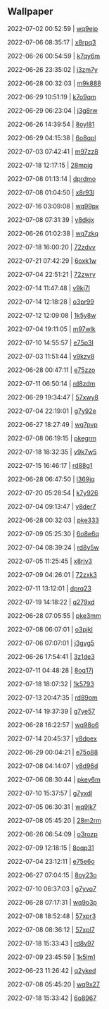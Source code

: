 ## Wallpaper
2022-07-02 00:52:59 | [wq9ejp](https://th.wallhaven.cc/small/wq/wq9ejp.jpg) 

2022-07-06 08:35:17 | [x8rpq3](https://th.wallhaven.cc/small/x8/x8rpq3.jpg) 

2022-06-26 00:54:59 | [k7qy6m](https://th.wallhaven.cc/small/k7/k7qy6m.jpg) 

2022-06-26 23:35:02 | [j3zm7y](https://th.wallhaven.cc/small/j3/j3zm7y.jpg) 

2022-06-28 00:32:03 | [m9k888](https://th.wallhaven.cc/small/m9/m9k888.jpg) 

2022-06-29 10:51:19 | [k7o9qm](https://th.wallhaven.cc/small/k7/k7o9qm.jpg) 

2022-06-29 06:23:04 | [j3g8rw](https://th.wallhaven.cc/small/j3/j3g8rw.jpg) 

2022-06-26 14:39:54 | [8oyl81](https://th.wallhaven.cc/small/8o/8oyl81.jpg) 

2022-06-29 04:15:38 | [6o8qpl](https://th.wallhaven.cc/small/6o/6o8qpl.jpg) 

2022-07-03 07:42:41 | [m97zz8](https://th.wallhaven.cc/small/m9/m97zz8.jpg) 

2022-07-18 12:17:15 | [28mpjg](https://th.wallhaven.cc/small/28/28mpjg.jpg) 

2022-07-08 01:13:14 | [dprdmo](https://th.wallhaven.cc/small/dp/dprdmo.jpg) 

2022-07-08 01:04:50 | [x8r93l](https://th.wallhaven.cc/small/x8/x8r93l.jpg) 

2022-07-16 03:09:08 | [wq99px](https://th.wallhaven.cc/small/wq/wq99px.jpg) 

2022-07-08 07:31:39 | [y8dkjx](https://th.wallhaven.cc/small/y8/y8dkjx.jpg) 

2022-06-26 01:02:38 | [wq7zkq](https://th.wallhaven.cc/small/wq/wq7zkq.jpg) 

2022-07-18 16:00:20 | [72zdvv](https://th.wallhaven.cc/small/72/72zdvv.jpg) 

2022-07-21 07:42:29 | [6oxk1w](https://th.wallhaven.cc/small/6o/6oxk1w.jpg) 

2022-07-04 22:51:21 | [72zwry](https://th.wallhaven.cc/small/72/72zwry.jpg) 

2022-07-14 11:47:48 | [v9kj7l](https://th.wallhaven.cc/small/v9/v9kj7l.jpg) 

2022-07-14 12:18:28 | [o3pr99](https://th.wallhaven.cc/small/o3/o3pr99.jpg) 

2022-07-12 12:09:08 | [1k5y8w](https://th.wallhaven.cc/small/1k/1k5y8w.jpg) 

2022-07-04 19:11:05 | [m97wlk](https://th.wallhaven.cc/small/m9/m97wlk.jpg) 

2022-07-10 14:55:57 | [e75p3l](https://th.wallhaven.cc/small/e7/e75p3l.jpg) 

2022-07-03 11:51:44  | [v9kzv8](https://th.wallhaven.cc/small/v9/v9kzv8.jpg) 

2022-06-28 00:47:11  | [e75zzo](https://th.wallhaven.cc/small/e7/e75zzo.jpg) 

2022-07-11 06:50:14  | [rd8zdm](https://th.wallhaven.cc/small/rd/rd8zdm.jpg) 

2022-06-29 19:34:47  | [57xwy8](https://th.wallhaven.cc/small/57/57xwy8.jpg) 

2022-07-04 22:19:01  | [g7y92e](https://th.wallhaven.cc/small/g7/g7y92e.jpg) 

2022-06-27 18:27:49  | [wq7pvp](https://th.wallhaven.cc/small/wq/wq7pvp.jpg) 

2022-07-08 06:19:15  | [pkegrm](https://th.wallhaven.cc/small/pk/pkegrm.jpg) 

2022-07-18 18:32:35  | [v9k7w5](https://th.wallhaven.cc/small/v9/v9k7w5.jpg) 

2022-07-15 16:46:17  | [rd88g1](https://th.wallhaven.cc/small/rd/rd88g1.jpg) 

2022-06-28 06:47:50  | [l369jq](https://th.wallhaven.cc/small/l3/l369jq.jpg) 

2022-07-20 05:28:54  | [k7y926](https://th.wallhaven.cc/small/k7/k7y926.jpg) 

2022-07-04 09:13:47  | [y8der7](https://th.wallhaven.cc/small/y8/y8der7.jpg) 

2022-06-28 00:32:03  | [pke333](https://th.wallhaven.cc/small/pk/pke333.jpg) 

2022-07-09 05:25:30  | [6o8e6q](https://th.wallhaven.cc/small/6o/6o8e6q.jpg) 

2022-07-04 08:39:24  | [rd8y5w](https://th.wallhaven.cc/small/rd/rd8y5w.jpg) 

2022-07-05 11:25:45  | [x8rjv3](https://th.wallhaven.cc/small/x8/x8rjv3.jpg) 

2022-07-09 04:26:01  | [72zxk3](https://th.wallhaven.cc/small/72/72zxk3.jpg) 

2022-07-11 13:12:01  | [dprq23](https://th.wallhaven.cc/small/dp/dprq23.jpg) 

2022-07-19 14:18:22  | [q279xd](https://th.wallhaven.cc/small/q2/q279xd.jpg) 

2022-06-28 07:05:55  | [pke3mm](https://th.wallhaven.cc/small/pk/pke3mm.jpg) 

2022-07-08 06:07:01  | [o3pjkl](https://th.wallhaven.cc/small/o3/o3pjkl.jpg) 

2022-07-06 07:07:01  | [j3gvg5](https://th.wallhaven.cc/small/j3/j3gvg5.jpg) 

2022-06-26 17:54:41  | [3z1de3](https://th.wallhaven.cc/small/3z/3z1de3.jpg) 

2022-07-11 04:48:28  | [8oq17j](https://th.wallhaven.cc/small/8o/8oq17j.jpg) 

2022-07-18 18:07:32  | [1k5793](https://th.wallhaven.cc/small/1k/1k5793.jpg) 

2022-07-13 20:47:35  | [rd89om](https://th.wallhaven.cc/small/rd/rd89om.jpg) 

2022-07-14 19:37:39  | [g7ye57](https://th.wallhaven.cc/small/g7/g7ye57.jpg) 

2022-06-28 16:22:57  | [wq98o6](https://th.wallhaven.cc/small/wq/wq98o6.jpg) 

2022-07-14 20:45:37  | [y8dpex](https://th.wallhaven.cc/small/y8/y8dpex.jpg) 

2022-06-29 00:04:21  | [e75o88](https://th.wallhaven.cc/small/e7/e75o88.jpg) 

2022-07-08 04:14:07  | [y8d96d](https://th.wallhaven.cc/small/y8/y8d96d.jpg) 

2022-07-06 08:30:44  | [pkey6m](https://th.wallhaven.cc/small/pk/pkey6m.jpg) 

2022-07-10 15:37:57  | [g7yxdl](https://th.wallhaven.cc/small/g7/g7yxdl.jpg) 

2022-07-05 06:30:31  | [wq9lk7](https://th.wallhaven.cc/small/wq/wq9lk7.jpg) 

2022-07-08 05:45:20  | [28m2rm](https://th.wallhaven.cc/small/28/28m2rm.jpg) 

2022-06-26 06:54:09  | [o3rozp](https://th.wallhaven.cc/small/o3/o3rozp.jpg) 

2022-07-09 12:18:15  | [8oqp31](https://th.wallhaven.cc/small/8o/8oqp31.jpg) 

2022-07-04 23:12:11  | [e75e6o](https://th.wallhaven.cc/small/e7/e75e6o.jpg) 

2022-06-27 07:04:15  | [8oy23o](https://th.wallhaven.cc/small/8o/8oy23o.jpg) 

2022-07-10 06:37:03  | [g7yvo7](https://th.wallhaven.cc/small/g7/g7yvo7.jpg) 

2022-06-28 07:17:31  | [wq9o3p](https://th.wallhaven.cc/small/wq/wq9o3p.jpg) 

2022-07-08 18:52:48  | [57xpr3](https://th.wallhaven.cc/small/57/57xpr3.jpg) 

2022-07-08 08:36:12  | [57xpl7](https://th.wallhaven.cc/small/57/57xpl7.jpg) 

2022-07-18 15:33:43  | [rd8v97](https://th.wallhaven.cc/small/rd/rd8v97.jpg) 

2022-07-09 23:45:59  | [1k5lm1](https://th.wallhaven.cc/small/1k/1k5lm1.jpg) 

2022-06-23 11:26:42  | [q2yked](https://th.wallhaven.cc/small/q2/q2yked.jpg) 

2022-07-08 05:45:20  | [wq9x27](https://th.wallhaven.cc/small/wq/wq9x27.jpg) 

2022-07-18 15:33:42  | [6o8967](https://th.wallhaven.cc/small/6o/6o8967.jpg) 


